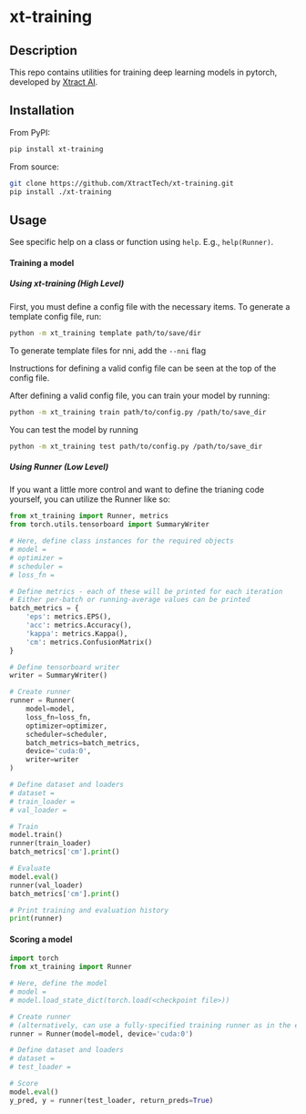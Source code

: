 # xt-training
  
## Description

This repo contains utilities for training deep learning models in pytorch, developed by [Xtract AI](https://xtract.ai/).

## Installation

From PyPI:
```bash
pip install xt-training
```

From source:
```bash
git clone https://github.com/XtractTech/xt-training.git
pip install ./xt-training
```

## Usage

See specific help on a class or function using `help`. E.g., `help(Runner)`.

#### Training a model

##### Using xt-training (High Level)
First, you must define a config file with the necessary items.
To generate a template config file, run:
```bash
python -m xt_training template path/to/save/dir
```
To generate template files for nni, add the ```--nni``` flag

Instructions for defining a valid config file can be seen at the top of the config file.

After defining a valid config file, you can train your model by running:
```bash
python -m xt_training train path/to/config.py /path/to/save_dir
```

You can test the model by running
```bash
python -m xt_training test path/to/config.py /path/to/save_dir
```

##### Using Runner (Low Level)
If you want a little more control and want to define the trianing code yourself, you can utilize the Runner like so:
```python
from xt_training import Runner, metrics
from torch.utils.tensorboard import SummaryWriter

# Here, define class instances for the required objects
# model = 
# optimizer = 
# scheduler = 
# loss_fn = 

# Define metrics - each of these will be printed for each iteration
# Either per-batch or running-average values can be printed
batch_metrics = {
    'eps': metrics.EPS(),
    'acc': metrics.Accuracy(),
    'kappa': metrics.Kappa(),
    'cm': metrics.ConfusionMatrix()
}

# Define tensorboard writer
writer = SummaryWriter()

# Create runner
runner = Runner(
    model=model,
    loss_fn=loss_fn,
    optimizer=optimizer,
    scheduler=scheduler,
    batch_metrics=batch_metrics,
    device='cuda:0',
    writer=writer
)

# Define dataset and loaders
# dataset = 
# train_loader = 
# val_loader = 

# Train
model.train()
runner(train_loader)
batch_metrics['cm'].print()

# Evaluate
model.eval()
runner(val_loader)
batch_metrics['cm'].print()

# Print training and evaluation history
print(runner)
```

#### Scoring a model

```python
import torch
from xt_training import Runner

# Here, define the model
# model = 
# model.load_state_dict(torch.load(<checkpoint file>))

# Create runner
# (alternatively, can use a fully-specified training runner as in the example above)
runner = Runner(model=model, device='cuda:0')

# Define dataset and loaders
# dataset = 
# test_loader = 

# Score
model.eval()
y_pred, y = runner(test_loader, return_preds=True)
```
